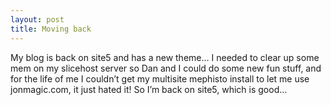 ```yaml
---
layout: post
title: Moving back
---
```


My blog is back on site5 and has a new theme… I needed to clear up some
mem on my slicehost server so Dan and I could do some new fun stuff, and
for the life of me I couldn’t get my multisite mephisto install to let
me use jonmagic.com, it just hated it! So I’m back on site5, which is
good…

